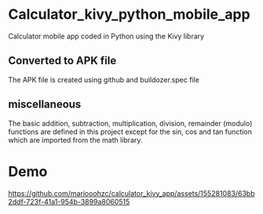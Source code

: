 # Calculator_kivy_python_mobile_app
Calculator mobile app coded in Python using the Kivy library

## Converted to APK file
The APK file is created using github and buildozer.spec file

## miscellaneous
The basic addition, subtraction, multiplication, division, remainder (modulo) functions are defined in this project except for the sin, cos and tan function which are imported from the math library.

# Demo


https://github.com/mariooohzc/calculator_kivy_app/assets/155281083/63bb2ddf-723f-41a1-954b-3899a8060515
